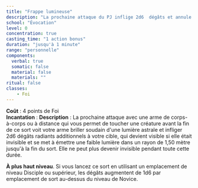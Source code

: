 ```yaml
---
title: "Frappe lumineuse"
description: "La prochaine attaque du PJ inflige 2d6  dégâts et annule l'<em>invisibilité</em>."
school: "Évocation"
level: 0
concentration: true
casting_time: "1 action bonus"
duration: "jusqu'à 1 minute"
range: "personnelle"
components:
  verbal: true
  somatic: false
  material: false
  materials: ""
ritual: false
classes:
    - Foi
---
```

**Coût** : 4 points de Foi  
**Incantation** : 
**Description** : La prochaine attaque avec une arme de corps-à-corps ou à distance qui vous permet de toucher une créature avant la fin de ce sort voit votre arme briller soudain d'une lumière astrale et infliger 2d6 dégâts radiants additionnels à votre cible, qui devient visible si elle était invisible et se met à émettre une faible lumière dans un rayon de 1,50 mètre jusqu'à la fin du sort. Elle ne peut plus devenir invisible pendant toute cette durée.

**À plus haut niveau**. Si vous lancez ce sort en utilisant un emplacement de niveau Disciple ou supérieur, les dégâts augmentent de 1d6 par emplacement de sort au-dessus du niveau de Novice.  

